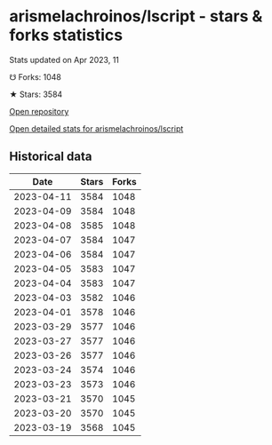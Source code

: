 # arismelachroinos/lscript - stars & forks statistics

Stats updated on Apr 2023, 11

☋ Forks: 1048

★ Stars: 3584

[Open repository](https://github.com/arismelachroinos/lscript)

[Open detailed stats for arismelachroinos/lscript](https://reviewgithub.com/rep/arismelachroinos/lscript)

## Historical data
| Date | Stars | Forks |
|------|-------|-------|
| 2023-04-11 | 3584 | 1048 | 
| 2023-04-09 | 3584 | 1048 | 
| 2023-04-08 | 3585 | 1048 | 
| 2023-04-07 | 3584 | 1047 | 
| 2023-04-06 | 3584 | 1047 | 
| 2023-04-05 | 3583 | 1047 | 
| 2023-04-04 | 3583 | 1047 | 
| 2023-04-03 | 3582 | 1046 | 
| 2023-04-01 | 3578 | 1046 | 
| 2023-03-29 | 3577 | 1046 | 
| 2023-03-27 | 3577 | 1046 | 
| 2023-03-26 | 3577 | 1046 | 
| 2023-03-24 | 3574 | 1046 | 
| 2023-03-23 | 3573 | 1046 | 
| 2023-03-21 | 3570 | 1045 | 
| 2023-03-20 | 3570 | 1045 | 
| 2023-03-19 | 3568 | 1045 | 

